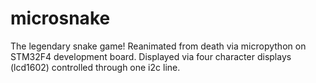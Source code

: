 # microsnake
The legendary snake game! Reanimated from death via micropython on STM32F4 development board. Displayed via four character displays (lcd1602) controlled through one i2c line.
